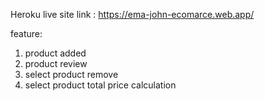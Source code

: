 Heroku live site link : https://ema-john-ecomarce.web.app/

feature:
1. product added 
2. product review 
3. select product remove 
4. select product total price calculation 
